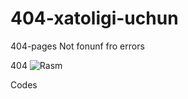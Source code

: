 # 404-xatoligi-uchun
404-pages Not fonunf fro errors

404
![Rasm](https://github.com/Xusanbek0071/404-xatoligi-uchun/blob/main/skrens/Screenshot%202023-12-18%20204348.png)

Codes

